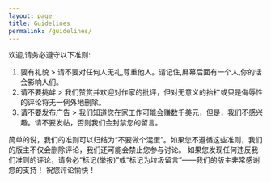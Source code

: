 ```yaml
---
layout: page
title: Guidelines
permalink: /guidelines/
---
```


欢迎,请务必遵守以下准则: 

1. 要有礼貌 >   请不要对任何人无礼,尊重他人。请记住,屏幕后面有一个人,你的话会影响人们。  
2. 请不要挑衅 > 我们赞赏并欢迎对作家的批评，但对无意义的抬杠或只是侮辱性的评论将无一例外地删除。
3. 请不要发布广告 > 我们知道您在家工作可能会赚数千美元，但是，我们不感兴趣。请不要发帖，否则我们会封禁您的留言。

简单的说，我们的准则可以归结为“不要做个混蛋”。如果您不遵循这些准则，我们的版主不仅会删除评论，我们还可能会禁止您参与讨论。
如果您发现任何违反我们准则的评论，请务必“标记(举报)”或“标记为垃圾留言”——我们的版主非常感谢您的支持！
祝您评论愉快！


